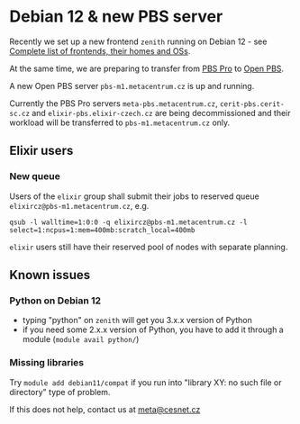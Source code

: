 # Debian 12 & new PBS server 

Recently we set up a new frontend `zenith` running on Debian 12 - see [Complete list of frontends, their homes and OSs](../../computing/frontends).

At the same time, we are preparing to transfer from [PBS Pro](https://altair.com/pbs-professional) to [Open PBS](https://www.openpbs.org/).

A new Open PBS server `pbs-m1.metacentrum.cz` is up and running.

Currently the PBS Pro servers `meta-pbs.metacentrum.cz`, `cerit-pbs.cerit-sc.cz` and `elixir-pbs.elixir-czech.cz` are being decommissioned and their workload will be transferred to `pbs-m1.metacentrum.cz` only.

## Elixir users

### New queue 

Users of the `elixir` group shall submit their jobs to reserved queue `elixircz@pbs-m1.metacentrum.cz`, e.g.

    qsub -l walltime=1:0:0 -q elixircz@pbs-m1.metacentrum.cz -l select=1:ncpus=1:mem=400mb:scratch_local=400mb

`elixir` users still have their reserved pool of nodes with separate planning.

## Known issues

### Python on Debian 12

- typing "python"  on `zenith` will get you 3.x.x version of Python
- if you need some 2.x.x version of Python, you have to add it through a module (`module avail python/`)

### Missing libraries

Try `module add debian11/compat` if you run into "library XY: no such file or directory" type of problem.

If this does not help, contact us at <meta@cesnet.cz>

